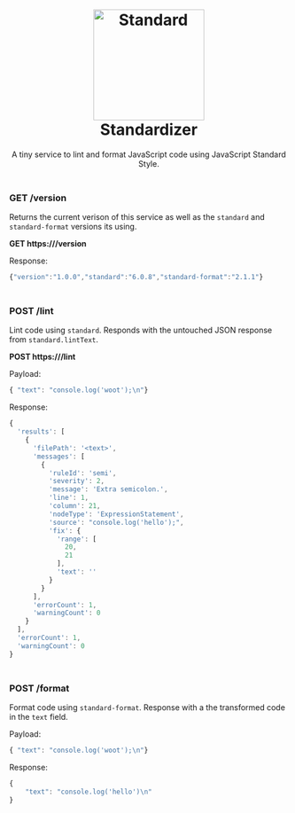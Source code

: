 <!-- Latest compiled and minified CSS -->
<link rel="stylesheet" href="https://maxcdn.bootstrapcdn.com/bootstrap/3.3.6/css/bootstrap.min.css" integrity="sha384-1q8mTJOASx8j1Au+a5WDVnPi2lkFfwwEAa8hDDdjZlpLegxhjVME1fgjWPGmkzs7" crossorigin="anonymous">
<style>
body {
  padding: 0 20px;
}
h2, h3, h4 {
 padding-top: 20px
}
</style>

<h1 align="center">
  <br>
  <a href="http://standardjs.com"><img src="https://cdn.rawgit.com/feross/standard/master/sticker.svg" alt="Standard" width="200"></a>
  <br>
  Standardizer
</h1>
<p align="center">
A tiny service to lint and format JavaScript code using JavaScript Standard Style.
</p>

### GET /version
Returns the current verison of this service as well as the `standard` and `standard-format` versions its using.

**GET https://<script>document.write(window.location.hostname)</script>/version**

Response:
```js
{"version":"1.0.0","standard":"6.0.8","standard-format":"2.1.1"}
```


### POST /lint
Lint code using `standard`. Responds with the untouched JSON response from `standard.lintText`.

**POST https://<script>document.write(window.location.hostname)</script>/lint**

Payload:
```js
{ "text": "console.log('woot');\n"}
```

Response:
```js
{
  'results': [
    {
      'filePath': '<text>',
      'messages': [
        {
          'ruleId': 'semi',
          'severity': 2,
          'message': 'Extra semicolon.',
          'line': 1,
          'column': 21,
          'nodeType': 'ExpressionStatement',
          'source': "console.log('hello');",
          'fix': {
            'range': [
              20,
              21
            ],
            'text': ''
          }
        }
      ],
      'errorCount': 1,
      'warningCount': 0
    }
  ],
  'errorCount': 1,
  'warningCount': 0
}
```

### POST /format
Format code using `standard-format`. Response with a the transformed code in the `text` field.

Payload:
```js
{ "text": "console.log('woot');\n"}
```

Response:
```js
{
    "text": "console.log('hello')\n"
}
```
